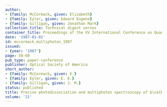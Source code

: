 ```yaml
---
author:
- {family: McCormack, given: Elizabeth}
- {family: Eyler, given: Edward Eugene}
- {family: Gilligan, given: Jonathan Mark}
collection_title: Technical digest series
container_title: Proceedings of the XV International Conference on Quantum Electronics
date: '1987-01-01'
id: mccormack_multiphoton_1987
issued:
- {year: '1987'}
page: 58-60
pub_type: paper-conference
publisher: Optical Society of America
short_author:
- {family: McCormack, given: E.}
- {family: Eyler, given: E. E.}
- {family: Gilligan, given: J. M.}
status: published
title: Precise photodissociation and multiphoton spectroscopy of $\ce{H2}$
volume: '21'
---
```

